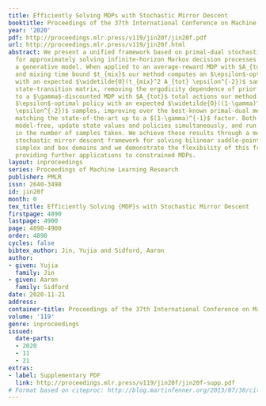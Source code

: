 ```yaml
---
title: Efficiently Solving MDPs with Stochastic Mirror Descent
booktitle: Proceedings of the 37th International Conference on Machine Learning
year: '2020'
pdf: http://proceedings.mlr.press/v119/jin20f/jin20f.pdf
url: http://proceedings.mlr.press/v119/jin20f.html
abstract: We present a unified framework based on primal-dual stochastic mirror descent
  for approximately solving infinite-horizon Markov decision processes (MDPs) given
  a generative model. When applied to an average-reward MDP with $A_{tot}$ total actions
  and mixing time bound $t_{mix}$ our method computes an $\epsilon$-optimal policy
  with an expected $\widetilde{O}(t_{mix}^2 A_{tot} \epsilon^{-2})$ samples from the
  state-transition matrix, removing the ergodicity dependence of prior art. When applied
  to a $\gamma$-discounted MDP with $A_{tot}$ total actions our method computes an
  $\epsilon$-optimal policy with an expected $\widetilde{O}((1-\gamma)^{-4} A_{tot}
  \epsilon^{-2})$ samples, improving over the best-known primal-dual methods while
  matching the state-of-the-art up to a $(1-\gamma)^{-1}$ factor. Both methods are
  model-free, update state values and policies simultaneously, and run in time linear
  in the number of samples taken. We achieve these results through a more general
  stochastic mirror descent framework for solving bilinear saddle-point problems with
  simplex and box domains and we demonstrate the flexibility of this framework by
  providing further applications to constrained MDPs.
layout: inproceedings
series: Proceedings of Machine Learning Research
publisher: PMLR
issn: 2640-3498
id: jin20f
month: 0
tex_title: Efficiently Solving {MDP}s with Stochastic Mirror Descent
firstpage: 4890
lastpage: 4900
page: 4890-4900
order: 4890
cycles: false
bibtex_author: Jin, Yujia and Sidford, Aaron
author:
- given: Yujia
  family: Jin
- given: Aaron
  family: Sidford
date: 2020-11-21
address: 
container-title: Proceedings of the 37th International Conference on Machine Learning
volume: '119'
genre: inproceedings
issued:
  date-parts:
  - 2020
  - 11
  - 21
extras:
- label: Supplementary PDF
  link: http://proceedings.mlr.press/v119/jin20f/jin20f-supp.pdf
# Format based on citeproc: http://blog.martinfenner.org/2013/07/30/citeproc-yaml-for-bibliographies/
---
```


